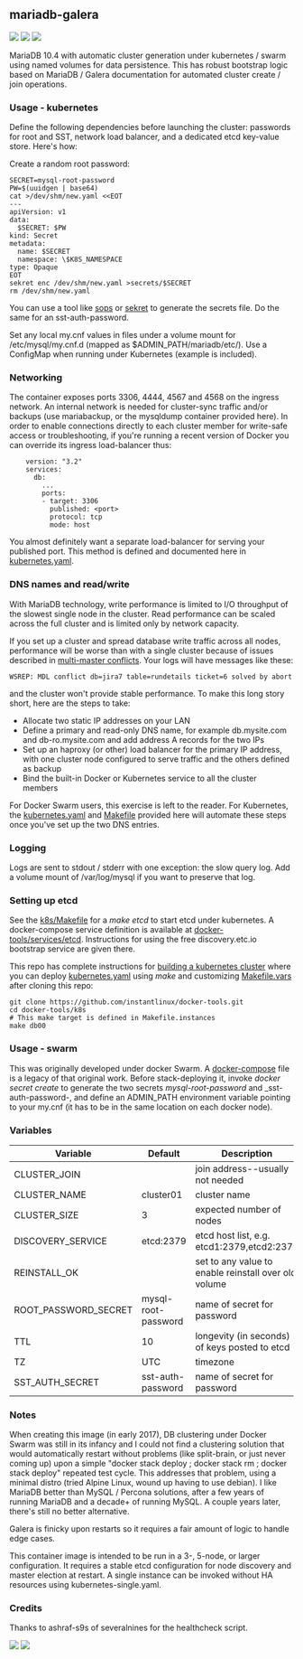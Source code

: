 ## mariadb-galera
[![](https://img.shields.io/docker/v/instantlinux/mariadb-galera?sort=date)](https://microbadger.com/images/instantlinux/mariadb-galera "Version badge") [![](https://images.microbadger.com/badges/image/instantlinux/mariadb-galera.svg)](https://microbadger.com/images/instantlinux/mariadb-galera "Image badge") [![](https://images.microbadger.com/badges/commit/instantlinux/mariadb-galera.svg)](https://microbadger.com/images/instantlinux/mariadb-galera "Commit badge")

MariaDB 10.4 with automatic cluster generation under kubernetes / swarm using named volumes for data persistence. This has robust bootstrap logic based on MariaDB / Galera documentation for automated cluster create / join operations.

### Usage - kubernetes

Define the following dependencies before launching the cluster: passwords for root and SST, network load balancer, and a dedicated etcd key-value store. Here's how:

Create a random root password:
```
SECRET=mysql-root-password
PW=$(uuidgen | base64)
cat >/dev/shm/new.yaml <<EOT
---
apiVersion: v1
data:
  $SECRET: $PW
kind: Secret
metadata:
  name: $SECRET
  namespace: \$K8S_NAMESPACE
type: Opaque
EOT
sekret enc /dev/shm/new.yaml >secrets/$SECRET
rm /dev/shm/new.yaml
```
You can use a tool like [sops](https://github.com/mozilla/sops) or [sekret](https://github.com/nownabe/sekret) to generate the secrets file. Do the same for an sst-auth-password.

Set any local my.cnf values in files under a volume mount for
/etc/mysql/my.cnf.d (mapped as $ADMIN_PATH/mariadb/etc/). Use
a ConfigMap when running under Kubernetes (example is included).

### Networking

The container exposes ports 3306, 4444, 4567 and 4568 on the ingress network. An
internal network is needed for cluster-sync traffic and/or backups (use
mariabackup, or the mysqldump container provided here). In order to enable
connections directly to each cluster member for write-safe access or
troubleshooting, if you're running a recent version of Docker you can override
its ingress load-balancer thus:

~~~
    version: "3.2"
    services:
      db:
        ...
        ports:
        - target: 3306
          published: <port>
          protocol: tcp
          mode: host
~~~
You almost definitely want a separate load-balancer for serving your published port.
This method is defined and documented here in [kubernetes.yaml](https://github.com/instantlinux/docker-tools/blob/master/images/mariadb-galera/kubernetes.yaml).

### DNS names and read/write

With MariaDB technology, write performance is limited to I/O throughput of the slowest single node in the cluster. Read performance can be scaled across the full cluster and is limited only by network capacity.

If you set up a cluster and spread database write traffic across all nodes, performance will be worse than with a single cluster because of issues described in [multi-master conflicts](http://galeracluster.com/documentation-webpages/dealingwithmultimasterconflicts.html). Your logs will have messages like these:
```
WSREP: MDL conflict db=jira7 table=rundetails ticket=6 solved by abort
```
and the cluster won't provide stable performance. To make this long story short, here are the steps to take:

* Allocate two static IP addresses on your LAN
* Define a primary and read-only DNS name, for example db.mysite.com and db-ro.mysite.com and add address A records for the two IPs
* Set up an haproxy (or other) load balancer for the primary IP address, with one cluster node configured to serve traffic and the others defined as backup
* Bind the built-in Docker or Kubernetes service to all the cluster members

For Docker Swarm users, this exercise is left to the reader. For Kubernetes, the [kubernetes.yaml](https://github.com/instantlinux/docker-tools/blob/master/images/mariadb-galera/kubernetes.yaml) and [Makefile](https://github.com/instantlinux/docker-tools/blob/master/k8s/Makefile) provided here will automate these steps once you've set up the two DNS entries.

### Logging

Logs are sent to stdout / stderr with one exception: the slow query
log. Add a volume mount of /var/log/mysql if you want to preserve
that log.

### Setting up etcd

See the [k8s/Makefile](https://github.com/instantlinux/docker-tools/blob/master/k8s/Makefile) for a _make etcd_ to start etcd under kubernetes. A docker-compose service definition is available at [docker-tools/services/etcd](https://github.com/instantlinux/docker-tools/tree/master/services/etcd). Instructions for using the free discovery.etc.io bootstrap service are given there.

This repo has complete instructions for
[building a kubernetes cluster](https://github.com/instantlinux/docker-tools/blob/master/k8s/README.md) where you can deploy [kubernetes.yaml](https://github.com/instantlinux/docker-tools/blob/master/images/mariadb-galera/kubernetes.yaml) using _make_ and customizing [Makefile.vars](https://github.com/instantlinux/docker-tools/blob/master/k8s/Makefile.vars) after cloning this repo:
~~~
git clone https://github.com/instantlinux/docker-tools.git
cd docker-tools/k8s
# This make target is defined in Makefile.instances
make db00
~~~

### Usage - swarm

This was originally developed under docker Swarm. A [docker-compose](https://github.com/instantlinux/docker-tools/blob/master/images/mariadb-galera/docker.compose) file is a legacy of that original work. Before stack-deploying it, invoke _docker secret create_ to generate the two secrets _mysql-root-password_ and _sst-auth-password-, and define an ADMIN_PATH environment variable pointing to your my.cnf (it has to be in the same location on each docker node).

### Variables

| Variable | Default | Description |
| -------- | ------- | ----------- |
| CLUSTER_JOIN | | join address--usually not needed |
| CLUSTER_NAME | cluster01 | cluster name |
| CLUSTER_SIZE | 3 | expected number of nodes |
| DISCOVERY_SERVICE | etcd:2379 | etcd host list, e.g. etcd1:2379,etcd2:2379 |
| REINSTALL_OK | | set to any value to enable reinstall over old volume |
| ROOT_PASSWORD_SECRET | mysql-root-password | name of secret for password |
| TTL | 10 | longevity (in seconds) of keys posted to etcd |
| TZ | UTC | timezone |
| SST_AUTH_SECRET | sst-auth-password | name of secret for password |

### Notes

When creating this image (in early 2017), DB clustering under Docker
Swarm was still in its infancy and I could not find a clustering
solution that would automatically restart without problems (like
split-brain, or just never coming up) upon a simple "docker stack
deploy ; docker stack rm ; docker stack deploy" repeated test
cycle. This addresses that problem, using a minimal distro (tried
Alpine Linux, wound up having to use debian). I like MariaDB better
than MySQL / Percona solutions, after a few years of running MariaDB
and a decade+ of running MySQL. A couple years later, there's still no
better alternative.

Galera is finicky upon restarts so it requires a fair amount of logic
to handle edge cases.

This container image is intended to be run in a 3-, 5-node, or larger
configuration.  It requires a stable etcd configuration for node
discovery and master election at restart. A single instance can
be invoked without HA resources using kubernetes-single.yaml.

### Credits

Thanks to ashraf-s9s of severalnines for the healthcheck script.

[![](https://img.shields.io/badge/license-GPL--2.0-red.svg)](https://choosealicense.com/licenses/gpl-2.0/ "License badge") [![](https://img.shields.io/badge/code-mariadb%2Fserver-blue)](https://github.com/MariaDB/server "Code repo")